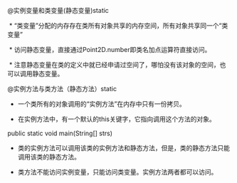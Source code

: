 @实例变量和类变量(静态变量)static

​	* “类变量”分配的内存存在类所有对象共享的内存空间，所有对象共享同一个“类变量”

​	* 访问静态变量，直接通过Point2D.number即类名加点运算符直接访问。

​	* 注意静态变量在类的定义中就已经申请过空间了，哪怕没有该对象的空间，也可以调用静态变量。

@实例方法与类方法（静态方法）static

- 一个类所有的对象调用的“实例方法”在内存中只有一份拷贝。

- 在实例方法中，有一个默认的this关键字，它指向调用这个方法的对象。

public static void main(String[] strs)

- 类的实例方法可以调用该类的实例方法和静态方法，但是，类的静态方法只能调用该类的静态方法。

- 类方法不能访问实例变量，只能访问类变量。实例方法两者都可以访问。